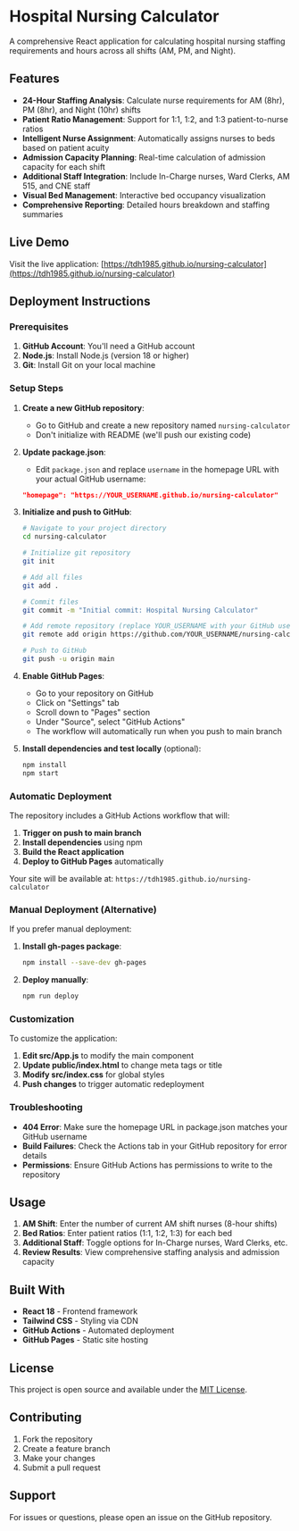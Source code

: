 # Hospital Nursing Calculator

A comprehensive React application for calculating hospital nursing staffing requirements and hours across all shifts (AM, PM, and Night).

## Features

- **24-Hour Staffing Analysis**: Calculate nurse requirements for AM (8hr), PM (8hr), and Night (10hr) shifts
- **Patient Ratio Management**: Support for 1:1, 1:2, and 1:3 patient-to-nurse ratios
- **Intelligent Nurse Assignment**: Automatically assigns nurses to beds based on patient acuity
- **Admission Capacity Planning**: Real-time calculation of admission capacity for each shift
- **Additional Staff Integration**: Include In-Charge nurses, Ward Clerks, AM 515, and CNE staff
- **Visual Bed Management**: Interactive bed occupancy visualization
- **Comprehensive Reporting**: Detailed hours breakdown and staffing summaries

## Live Demo

Visit the live application: [https://tdh1985.github.io/nursing-calculator](https://tdh1985.github.io/nursing-calculator)

## Deployment Instructions

### Prerequisites

1. **GitHub Account**: You'll need a GitHub account
2. **Node.js**: Install Node.js (version 18 or higher)
3. **Git**: Install Git on your local machine

### Setup Steps

1. **Create a new GitHub repository**:
   - Go to GitHub and create a new repository named `nursing-calculator`
   - Don't initialize with README (we'll push our existing code)

2. **Update package.json**:
   - Edit `package.json` and replace `username` in the homepage URL with your actual GitHub username:
   ```json
   "homepage": "https://YOUR_USERNAME.github.io/nursing-calculator"
   ```

3. **Initialize and push to GitHub**:
   ```bash
   # Navigate to your project directory
   cd nursing-calculator
   
   # Initialize git repository
   git init
   
   # Add all files
   git add .
   
   # Commit files
   git commit -m "Initial commit: Hospital Nursing Calculator"
   
   # Add remote repository (replace YOUR_USERNAME with your GitHub username)
   git remote add origin https://github.com/YOUR_USERNAME/nursing-calculator.git
   
   # Push to GitHub
   git push -u origin main
   ```

4. **Enable GitHub Pages**:
   - Go to your repository on GitHub
   - Click on "Settings" tab
   - Scroll down to "Pages" section
   - Under "Source", select "GitHub Actions"
   - The workflow will automatically run when you push to main branch

5. **Install dependencies and test locally** (optional):
   ```bash
   npm install
   npm start
   ```

### Automatic Deployment

The repository includes a GitHub Actions workflow that will:

1. **Trigger on push to main branch**
2. **Install dependencies** using npm
3. **Build the React application**
4. **Deploy to GitHub Pages** automatically

Your site will be available at: `https://tdh1985.github.io/nursing-calculator`

### Manual Deployment (Alternative)

If you prefer manual deployment:

1. **Install gh-pages package**:
   ```bash
   npm install --save-dev gh-pages
   ```

2. **Deploy manually**:
   ```bash
   npm run deploy
   ```

### Customization

To customize the application:

1. **Edit src/App.js** to modify the main component
2. **Update public/index.html** to change meta tags or title
3. **Modify src/index.css** for global styles
4. **Push changes** to trigger automatic redeployment

### Troubleshooting

- **404 Error**: Make sure the homepage URL in package.json matches your GitHub username
- **Build Failures**: Check the Actions tab in your GitHub repository for error details
- **Permissions**: Ensure GitHub Actions has permissions to write to the repository

## Usage

1. **AM Shift**: Enter the number of current AM shift nurses (8-hour shifts)
2. **Bed Ratios**: Enter patient ratios (1:1, 1:2, 1:3) for each bed
3. **Additional Staff**: Toggle options for In-Charge nurses, Ward Clerks, etc.
4. **Review Results**: View comprehensive staffing analysis and admission capacity

## Built With

- **React 18** - Frontend framework
- **Tailwind CSS** - Styling via CDN
- **GitHub Actions** - Automated deployment
- **GitHub Pages** - Static site hosting

## License

This project is open source and available under the [MIT License](LICENSE).

## Contributing

1. Fork the repository
2. Create a feature branch
3. Make your changes
4. Submit a pull request

## Support

For issues or questions, please open an issue on the GitHub repository.